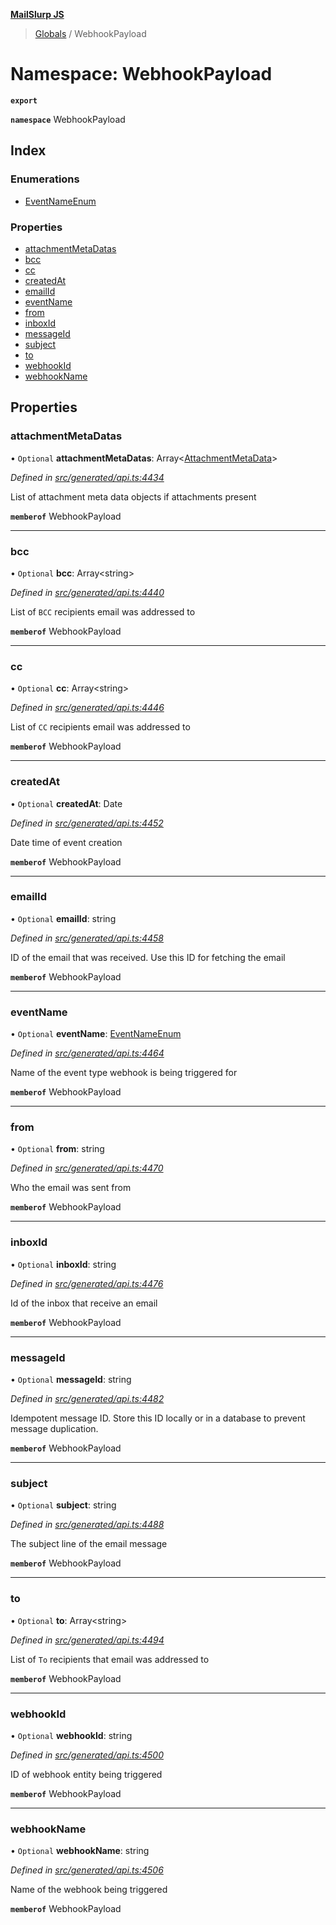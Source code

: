 **[MailSlurp JS](../README.md)**

> [Globals](../README.md) / WebhookPayload

# Namespace: WebhookPayload

**`export`** 

**`namespace`** WebhookPayload

## Index

### Enumerations

* [EventNameEnum](../enums/webhookpayload.eventnameenum.md)

### Properties

* [attachmentMetaDatas](webhookpayload.md#attachmentmetadatas)
* [bcc](webhookpayload.md#bcc)
* [cc](webhookpayload.md#cc)
* [createdAt](webhookpayload.md#createdat)
* [emailId](webhookpayload.md#emailid)
* [eventName](webhookpayload.md#eventname)
* [from](webhookpayload.md#from)
* [inboxId](webhookpayload.md#inboxid)
* [messageId](webhookpayload.md#messageid)
* [subject](webhookpayload.md#subject)
* [to](webhookpayload.md#to)
* [webhookId](webhookpayload.md#webhookid)
* [webhookName](webhookpayload.md#webhookname)

## Properties

### attachmentMetaDatas

• `Optional` **attachmentMetaDatas**: Array\<[AttachmentMetaData](../interfaces/attachmentmetadata.md)>

*Defined in [src/generated/api.ts:4434](https://github.com/mailslurp/mailslurp-client/blob/fb74c9f/src/generated/api.ts#L4434)*

List of attachment meta data objects if attachments present

**`memberof`** WebhookPayload

___

### bcc

• `Optional` **bcc**: Array\<string>

*Defined in [src/generated/api.ts:4440](https://github.com/mailslurp/mailslurp-client/blob/fb74c9f/src/generated/api.ts#L4440)*

List of `BCC` recipients email was addressed to

**`memberof`** WebhookPayload

___

### cc

• `Optional` **cc**: Array\<string>

*Defined in [src/generated/api.ts:4446](https://github.com/mailslurp/mailslurp-client/blob/fb74c9f/src/generated/api.ts#L4446)*

List of `CC` recipients email was addressed to

**`memberof`** WebhookPayload

___

### createdAt

• `Optional` **createdAt**: Date

*Defined in [src/generated/api.ts:4452](https://github.com/mailslurp/mailslurp-client/blob/fb74c9f/src/generated/api.ts#L4452)*

Date time of event creation

**`memberof`** WebhookPayload

___

### emailId

• `Optional` **emailId**: string

*Defined in [src/generated/api.ts:4458](https://github.com/mailslurp/mailslurp-client/blob/fb74c9f/src/generated/api.ts#L4458)*

ID of the email that was received. Use this ID for fetching the email

**`memberof`** WebhookPayload

___

### eventName

• `Optional` **eventName**: [EventNameEnum](../enums/webhookpayload.eventnameenum.md)

*Defined in [src/generated/api.ts:4464](https://github.com/mailslurp/mailslurp-client/blob/fb74c9f/src/generated/api.ts#L4464)*

Name of the event type webhook is being triggered for

**`memberof`** WebhookPayload

___

### from

• `Optional` **from**: string

*Defined in [src/generated/api.ts:4470](https://github.com/mailslurp/mailslurp-client/blob/fb74c9f/src/generated/api.ts#L4470)*

Who the email was sent from

**`memberof`** WebhookPayload

___

### inboxId

• `Optional` **inboxId**: string

*Defined in [src/generated/api.ts:4476](https://github.com/mailslurp/mailslurp-client/blob/fb74c9f/src/generated/api.ts#L4476)*

Id of the inbox that receive an email

**`memberof`** WebhookPayload

___

### messageId

• `Optional` **messageId**: string

*Defined in [src/generated/api.ts:4482](https://github.com/mailslurp/mailslurp-client/blob/fb74c9f/src/generated/api.ts#L4482)*

Idempotent message ID. Store this ID locally or in a database to prevent message duplication.

**`memberof`** WebhookPayload

___

### subject

• `Optional` **subject**: string

*Defined in [src/generated/api.ts:4488](https://github.com/mailslurp/mailslurp-client/blob/fb74c9f/src/generated/api.ts#L4488)*

The subject line of the email message

**`memberof`** WebhookPayload

___

### to

• `Optional` **to**: Array\<string>

*Defined in [src/generated/api.ts:4494](https://github.com/mailslurp/mailslurp-client/blob/fb74c9f/src/generated/api.ts#L4494)*

List of `To` recipients that email was addressed to

**`memberof`** WebhookPayload

___

### webhookId

• `Optional` **webhookId**: string

*Defined in [src/generated/api.ts:4500](https://github.com/mailslurp/mailslurp-client/blob/fb74c9f/src/generated/api.ts#L4500)*

ID of webhook entity being triggered

**`memberof`** WebhookPayload

___

### webhookName

• `Optional` **webhookName**: string

*Defined in [src/generated/api.ts:4506](https://github.com/mailslurp/mailslurp-client/blob/fb74c9f/src/generated/api.ts#L4506)*

Name of the webhook being triggered

**`memberof`** WebhookPayload
